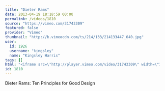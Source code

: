 ```yaml
---
title: "Dieter Rams"
date: 2013-04-19 18:18:59 00:00
permalink: /videos/1810
source: "https://vimeo.com/31743309"
featured: false
provider: "Vimeo"
thumbnail: "http://b.vimeocdn.com/ts/214/133/214133447_640.jpg"
user:
  id: 1926
  username: "kingsley"
  name: "Kingsley Harris"
tags: []
html: "<iframe src=\"http://player.vimeo.com/video/31743309\" width=\"1280\" height=\"720\" frameborder=\"0\" webkitAllowFullScreen mozallowfullscreen allowFullScreen></iframe>"
id: 1810
---
```


Dieter Rams: Ten Principles for Good Design